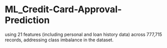 # ML_Credit-Card-Approval-Prediction

using 21 features (including personal and loan history data) across 777,715 records, addressing class imbalance in the dataset.
